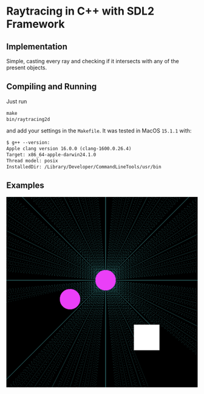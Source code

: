 # Raytracing in C++ with SDL2 Framework

## Implementation

Simple, casting every ray and checking if it intersects with any of the present objects.

## Compiling and Running

Just run
```
make
bin/raytracing2d
```
and add your settings in the `Makefile`. It was tested in MacOS `15.1.1` with:
```
$ g++ --version:
Apple clang version 16.0.0 (clang-1600.0.26.4)
Target: x86_64-apple-darwin24.1.0
Thread model: posix
InstalledDir: /Library/Developer/CommandLineTools/usr/bin
```

## Examples

![image](./ss1.png)
